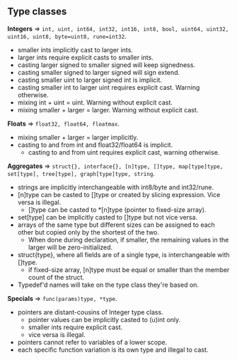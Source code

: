 ## Type classes

**Integers** => `int, uint, int64, int32, int16, int8, bool, uint64, uint32, uint16, uint8, byte=uint8, rune=int32`.

* smaller ints implicitly cast to larger ints.
* larger ints require explicit casts to smaller ints.
* casting larger signed to smaller signed will keep signedness.
* casting smaller signed to larger signed will sign extend.
* casting smaller uint to larger signed int is implicit.
* casting smaller int to larger uint requires explicit cast. Warning otherwise.
* mixing int     + uint   = uint.   Warning without explicit cast.
* mixing smaller + larger = larger. Warning without explicit cast.

**Floats** => `float32, float64, floatmax`.
* mixing smaller + larger = larger implicitly.
* casting to and from int and float32/float64 is implicit.
	* casting to and from uint requires explicit cast, warning otherwise.

**Aggregates** => `struct{}, interface{}, [n]type, []type, map[type]type, set[type], tree[type], graph[type]type, string`.
* strings are implicitly interchangeable with [](u)int8/byte and [](u)int32/rune.
* [n]type can be casted to []type or created by slicing expression. Vice versa is illegal.
	* []type can be casted to \*[n]type (pointer to fixed-size array).
* set[type] can be implicitly casted to []type but not vice versa.
* arrays of the same type but different sizes can be assigned to each other but copied only by the shortest of the two.
	* When done during declaration, if smaller, the remaining values in the larger will be zero-initialized.
* struct{type}, where all fields are of a single type, is interchangeable with []type.
	* if fixed-size array, [n]type must be equal or smaller than the member count of the struct.
* Typedef'd names will take on the type class they're based on.

**Specials** => `func(params)type, *type`.
* pointers are distant-cousins of Integer type class.
	* pointer values can be implicitly casted to (u)int only.
	* smaller ints require explicit cast.
	* vice versa is illegal.
* pointers cannot refer to variables of a lower scope.
* each specific function variation is its own type and illegal to cast.
